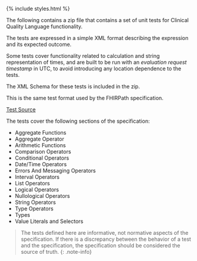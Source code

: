 {% include styles.html %}

The following contains a zip file that contains a set of unit tests for Clinical Quality Language functionality.

The tests are expressed in a simple XML format describing the expression and its expected outcome.

Some tests cover functionality related to calculation and string representation of times, and are built to be run with an _evaluation request timestamp_ in UTC, to avoid introducing any location dependence to the tests.

The XML Schema for these tests is included in the zip.

This is the same test format used by the FHIRPath specification.

[Test Source](tests.zip)

The tests cover the following sections of the specification:

* Aggregate Functions
* Aggregate Operator
* Arithmetic Functions
* Comparison Operators
* Conditional Operators
* Date/Time Operators
* Errors And Messaging Operators
* Interval Operators
* List Operators
* Logical Operators
* Nullological Operators
* String Operators
* Type Operators
* Types
* Value Literals and Selectors

> The tests defined here are informative, not normative aspects of the specification. If there is a discrepancy between the behavior of a test and the specification, the specification should be considered the source of truth.
{: .note-info}